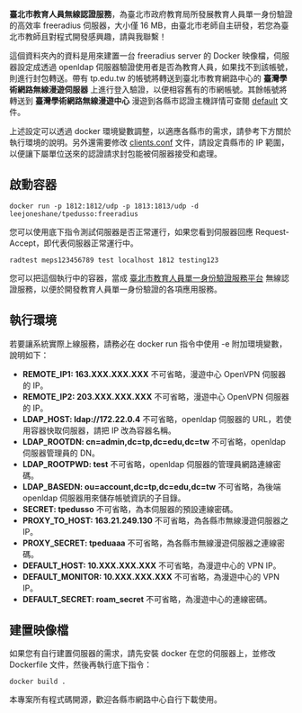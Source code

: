 __臺北市教育人員無線認證服務__，為臺北市政府教育局所發展教育人員單一身份驗證的高效率 freeradius 伺服器，大小僅 16 MB，由臺北市老師自主研發，若您為臺北市教師且對程式開發感興趣，請與我聯繫！

這個資料夾內的資料是用來建置一台 freeradius server 的 Docker 映像檔，伺服器設定成透過 openldap 伺服器驗證使用者是否為教育人員，如果找不到該帳號，則進行封包轉送。帶有 tp.edu.tw 的帳號將轉送到臺北市教育網路中心的 __臺灣學術網路無線漫遊伺服器__ 上進行登入驗證，以便相容舊有的市網帳號。其餘帳號將轉送到 __臺灣學術網路無線漫遊中心__ 漫遊到各縣市認證主機詳情可查閱 [default](https://github.com/leejoneshane/tpeduSSO/tree/master/freeradius/default) 文件。

上述設定可以透過 docker 環境變數調整，以適應各縣市的需求，請參考下方關於執行環境的說明。另外還需要修改 [clients.conf](https://github.com/leejoneshane/tpeduSSO/tree/master/freeradius/clients.conf) 文件，請設定貴縣市的 IP 範圍，以便讓下屬單位送來的認證請求封包能被伺服器接受和處理。

## 啟動容器
```
docker run -p 1812:1812/udp -p 1813:1813/udp -d leejoneshane/tpedusso:freeradius
```

您可以使用底下指令測試伺服器是否正常運行，如果您看到伺服器回應 Request-Accept，即代表伺服器正常運行中。
```
radtest meps123456789 test localhost 1812 testing123
```

您可以把這個執行中的容器，當成 [臺北市教育人員單一身份驗證服務平台](https://ldap.tp.edu.tw) 無線認證服務，以便於開發教育人員單一身份驗證的各項應用服務。

## 執行環境

若要讓系統實際上線服務，請務必在 docker run 指令中使用 -e 附加環境變數，說明如下：

* __REMOTE_IP1: 163.XXX.XXX.XXX__ 不可省略，漫遊中心 OpenVPN 伺服器的 IP。
* __REMOTE_IP2: 203.XXX.XXX.XXX__ 不可省略，漫遊中心 OpenVPN 伺服器的 IP。
* __LDAP_HOST: ldap://172.22.0.4__ 不可省略，openldap 伺服器的 URL，若使用容器快取伺服器，請把 IP 改為容器名稱。
* __LDAP_ROOTDN: cn=admin,dc=tp,dc=edu,dc=tw__ 不可省略，openldap 伺服器管理員的 DN。
* __LDAP_ROOTPWD: test__ 不可省略，openldap 伺服器的管理員網路連線密碼。
* __LDAP_BASEDN: ou=account,dc=tp,dc=edu,dc=tw__ 不可省略，為後端 openldap 伺服器用來儲存帳號資訊的子目錄。
* __SECRET: tpedusso__ 不可省略，為本伺服器的預設連線密碼。
* __PROXY_TO_HOST: 163.21.249.130__ 不可省略，為各縣市無線漫遊伺服器之IP。
* __PROXY_SECRET: tpeduaaa__ 不可省略，為各縣市無線漫遊伺服器之連線密碼。
* __DEFAULT_HOST: 10.XXX.XXX.XXX__ 不可省略，為漫遊中心的 VPN IP。
* __DEFAULT_MONITOR: 10.XXX.XXX.XXX__ 不可省略，為漫遊中心的 VPN IP。
* __DEFAULT_SECRET: roam_secret__ 不可省略，為漫遊中心的連線密碼。

## 建置映像檔

如果您有自行建置伺服器的需求，請先安裝 docker 在您的伺服器上，並修改 Dockerfile 文件，然後再執行底下指令：
```
docker build .
```

本專案所有程式碼開源，歡迎各縣市網路中心自行下載使用。
